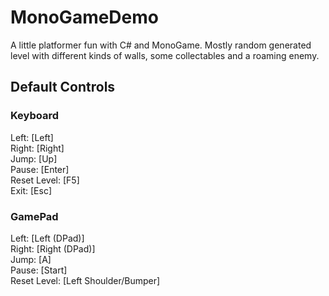 # MonoGameDemo

A little platformer fun with C# and MonoGame. Mostly random generated level with different kinds of walls, some collectables and a roaming enemy.


## Default Controls

### Keyboard

Left: [Left]  
Right: [Right]  
Jump: [Up]  
Pause: [Enter]  
Reset Level: [F5]  
Exit: [Esc]


### GamePad

Left: [Left (DPad)]  
Right: [Right (DPad)]  
Jump: [A]  
Pause: [Start]  
Reset Level: [Left Shoulder/Bumper]  